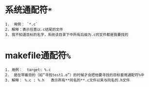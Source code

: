# 系统通配符`*`
    1.  用例： `*.c`
    2. 解释：表示任意以.c结尾的文件
    3. 我不知道目标的名字，系统该目录下中所有后缀为.c的文件都是我要找的

# makefile通配符`%`
    1. 用例：  target: %.c
    2.  是在带着目的（如“寻找test1.o”）的时候才会把他要寻找的目标套用通配符%中
    3. 解释： %.c : %.h   表示所有**同名的**.c文件以来与同名的.h文件
